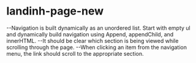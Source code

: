 # landinh-page-new
--Navigation is built dynamically as an unordered list. Start with empty ul and dynamically build navigation using Append, appendChild, and innerHTML.
--It should be clear which section is being viewed while scrolling through the page.
--When clicking an item from the navigation menu, the link should scroll to the appropriate section.


